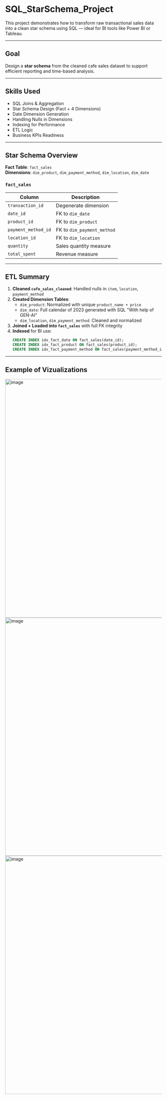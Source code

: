 # SQL_StarSchema_Project

This project demonstrates how to transform raw transactional sales data into a clean star schema using SQL — ideal for BI tools like Power BI or Tableau.

---

## Goal

Design a **star schema** from the cleaned cafe sales dataset to support efficient reporting and time-based analysis.

---

## Skills Used

- SQL Joins & Aggregation  
- Star Schema Design (Fact + 4 Dimensions)  
- Date Dimension Generation  
- Handling Nulls in Dimensions  
- Indexing for Performance  
- ETL Logic  
- Business KPIs Readiness

---

## Star Schema Overview

**Fact Table**: `fact_sales`  
**Dimensions**: `dim_product`, `dim_payment_method`, `dim_location`, `dim_date`

### `fact_sales`
| Column | Description |
|--------|-------------|
| `transaction_id` | Degenerate dimension |
| `date_id` | FK to `dim_date` |
| `product_id` | FK to `dim_product` |
| `payment_method_id` | FK to `dim_payment_method` |
| `location_id` | FK to `dim_location` |
| `quantity` | Sales quantity measure |
| `total_spent` | Revenue measure |

---

## ETL Summary

1. **Cleaned `cafe_sales_cleaned`**: Handled nulls in `item`, `location`, `payment_method`
2. **Created Dimension Tables**:
   - `dim_product`: Normalized with unique `product_name + price`
   - `dim_date`: Full calendar of 2023 generated with SQL "With help of GEN-AI"
   - `dim_location`, `dim_payment_method`: Cleaned and normalized
3. **Joined + Loaded into `fact_sales`** with full FK integrity
4. **Indexed** for BI use:
   ```sql
   CREATE INDEX idx_fact_date ON fact_sales(date_id);
   CREATE INDEX idx_fact_product ON fact_sales(product_id);
   CREATE INDEX idx_fact_payment_method ON fact_sales(payment_method_id);

---
## Example of Vizualizations
<img width="1517" height="768" alt="image" src="https://github.com/user-attachments/assets/985df245-6b0d-4ccc-8cb2-a42db4c493a4" />


<img width="1543" height="766" alt="image" src="https://github.com/user-attachments/assets/a697e6af-b21c-45e0-8b22-53b7fe233560" />


<img width="1566" height="767" alt="image" src="https://github.com/user-attachments/assets/31fa3d98-30b0-4c6e-af27-33bc0648b146" />



